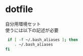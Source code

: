 # dotfile 

自分用環境セット  
使うには以下の記述が必要

``` bash
 if [ -f ~/.bash_aliases ]; then
    . ~/.bash_aliases
fi
```

